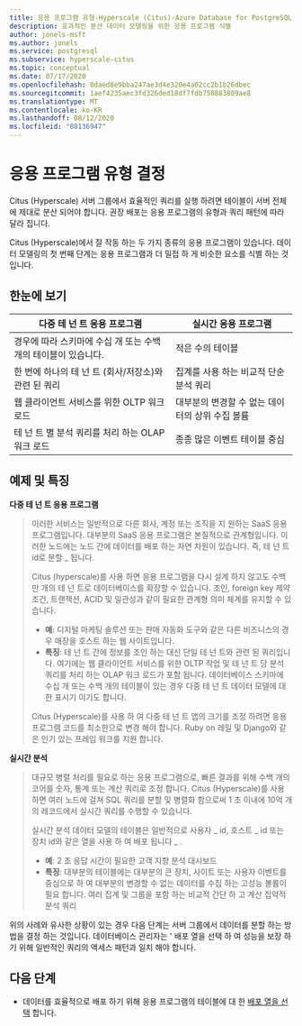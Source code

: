 ```yaml
---
title: 응용 프로그램 유형-Hyperscale (Citus)-Azure Database for PostgreSQL 확인
description: 효과적인 분산 데이터 모델링을 위한 응용 프로그램 식별
author: jonels-msft
ms.author: jonels
ms.service: postgresql
ms.subservice: hyperscale-citus
ms.topic: conceptual
ms.date: 07/17/2020
ms.openlocfilehash: 0daed8e9bba247ae3d4e320e4a02cc2b1b26dbec
ms.sourcegitcommit: 1aef4235aec3fd326ded18df7fdb750883809ae8
ms.translationtype: MT
ms.contentlocale: ko-KR
ms.lasthandoff: 08/12/2020
ms.locfileid: "88136947"
---
```

# <a name="determining-application-type"></a>응용 프로그램 유형 결정

Citus (Hyperscale) 서버 그룹에서 효율적인 쿼리를 실행 하려면 테이블이 서버 전체에 제대로 분산 되어야 합니다. 권장 배포는 응용 프로그램의 유형과 쿼리 패턴에 따라 달라 집니다.

Citus (Hyperscale)에서 잘 작동 하는 두 가지 종류의 응용 프로그램이 있습니다. 데이터 모델링의 첫 번째 단계는 응용 프로그램과 더 밀접 하 게 비슷한 요소를 식별 하는 것입니다.

## <a name="at-a-glance"></a>한눈에 보기

| 다중 테 넌 트 응용 프로그램                                 | 실시간 응용 프로그램                                |
|-----------------------------------------------------------|-------------------------------------------------------|
| 경우에 따라 스키마에 수십 개 또는 수백 개의 테이블이 있습니다.          | 적은 수의 테이블                                |
| 한 번에 하나의 테 넌 트 (회사/저장소)와 관련 된 쿼리 | 집계를 사용 하는 비교적 단순 분석 쿼리 |
| 웹 클라이언트 서비스를 위한 OLTP 워크 로드                    | 대부분의 변경할 수 없는 데이터의 상위 수집 볼륨           |
| 테 넌 트 별 분석 쿼리를 처리 하는 OLAP 워크 로드   | 종종 많은 이벤트 테이블 중심            |

## <a name="examples-and-characteristics"></a>예제 및 특징

**다중 테 넌 트 응용 프로그램**

> 이러한 서비스는 일반적으로 다른 회사, 계정 또는 조직을 지 원하는 SaaS 응용 프로그램입니다. 대부분의 SaaS 응용 프로그램은 본질적으로 관계형입니다. 이러한 노드에는 노드 간에 데이터를 배포 하는 자연 차원이 있습니다. 즉, 테 넌 트 id로 분할 \_ 됩니다.
>
> Citus (hyperscale)를 사용 하면 응용 프로그램을 다시 설계 하지 않고도 수백만 개의 테 넌 트로 데이터베이스를 확장할 수 있습니다. 조인, foreign key 제약 조건, 트랜잭션, ACID 및 일관성과 같이 필요한 관계형 의미 체계를 유지할 수 있습니다.
>
> -   **예**: 디지털 마케팅 솔루션 또는 판매 자동화 도구와 같은 다른 비즈니스의 경우 매장을 호스트 하는 웹 사이트입니다.
> -   **특징**: 테 넌 트 간에 정보를 조인 하는 대신 단일 테 넌 트와 관련 된 쿼리입니다. 여기에는 웹 클라이언트 서비스를 위한 OLTP 작업 및 테 넌 트 당 분석 쿼리를 처리 하는 OLAP 워크 로드가 포함 됩니다. 데이터베이스 스키마에 수십 개 또는 수백 개의 테이블이 있는 경우 다중 테 넌 트 데이터 모델에 대 한 표시기 이기도 합니다.
>
> Citus (Hyperscale)를 사용 하 여 다중 테 넌 트 앱의 크기를 조정 하려면 응용 프로그램 코드를 최소한으로 변경 해야 합니다. Ruby on 레일 및 Django와 같은 인기 있는 프레임 워크를 지원 합니다.

**실시간 분석**

> 대규모 병렬 처리를 필요로 하는 응용 프로그램으로, 빠른 결과를 위해 수백 개의 코어를 숫자, 통계 또는 계산 쿼리로 조정 합니다.  Citus (Hyperscale)를 사용 하면 여러 노드에 걸쳐 SQL 쿼리를 분할 및 병렬화 함으로써 1 초 이내에 10억 개의 레코드에서 실시간 쿼리를 수행할 수 있습니다.
>
> 실시간 분석 데이터 모델의 테이블은 일반적으로 사용자 \_ id, 호스트 \_ id 또는 장치 id와 같은 열을 사용 하 여 배포 됩니다 \_ .
>
> -   **예**: 2 초 응답 시간이 필요한 고객 지향 분석 대시보드
> -   **특징**: 대부분의 테이블에는 대부분의 큰 장치, 사이트 또는 사용자 이벤트를 중심으로 하 여 대부분의 변경할 수 없는 데이터를 수집 하는 고성능 볼륨이 필요 합니다. 여러 집계 및 그룹을 포함 하는 비교적 간단 하 고 계산 집약적 분석 쿼리

위의 사례와 유사한 상황이 있는 경우 다음 단계는 서버 그룹에서 데이터를 분할 하는 방법을 결정 하는 것입니다. 데이터베이스 관리자는 \' 배포 열을 선택 하 여 성능을 보장 하기 위해 일반적인 쿼리의 액세스 패턴과 일치 해야 합니다.

## <a name="next-steps"></a>다음 단계

* 데이터를 효율적으로 배포 하기 위해 응용 프로그램의 테이블에 대 한 [배포 열을 선택](concepts-hyperscale-choose-distribution-column.md) 합니다.
